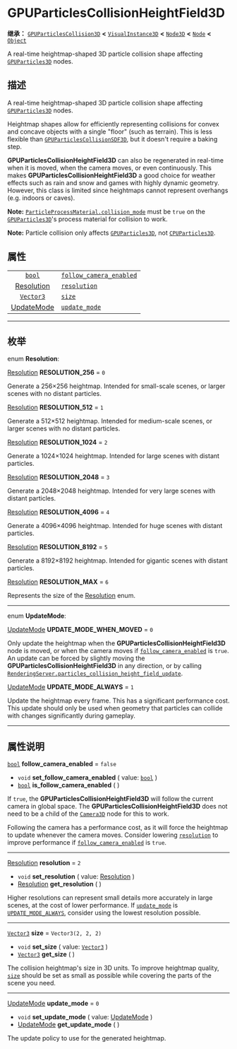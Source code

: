<!-- ⚠ 请勿编辑本文件 ⚠ -->
<!-- 本文档使用脚本从 WeDot 引擎源码仓库生成。 -->
<!-- 生成脚本：https://github.com/WeDot-Engine/WeDot/tree/4.3/doc/tools/make_md.py； -->
<!-- 原文件：https://github.com/WeDot-Engine/WeDot/tree/4.3/doc/classes/GPUParticlesCollisionHeightField3D.xml。 -->

<div id="_class_gpuparticlescollisionheightfield3d"></div>

# GPUParticlesCollisionHeightField3D

**继承：** [`GPUParticlesCollision3D`](class_gpuparticlescollision3d.md) **<** [`VisualInstance3D`](class_visualinstance3d.md) **<** [`Node3D`](class_node3d.md) **<** [`Node`](class_node.md) **<** [`Object`](class_object.md)

A real-time heightmap-shaped 3D particle collision shape affecting [`GPUParticles3D`](class_gpuparticles3d.md) nodes.

## 描述

A real-time heightmap-shaped 3D particle collision shape affecting [`GPUParticles3D`](class_gpuparticles3d.md) nodes.

Heightmap shapes allow for efficiently representing collisions for convex and concave objects with a single "floor" (such as terrain). This is less flexible than [`GPUParticlesCollisionSDF3D`](class_gpuparticlescollisionsdf3d.md), but it doesn't require a baking step.

 **GPUParticlesCollisionHeightField3D** can also be regenerated in real-time when it is moved, when the camera moves, or even continuously. This makes **GPUParticlesCollisionHeightField3D** a good choice for weather effects such as rain and snow and games with highly dynamic geometry. However, this class is limited since heightmaps cannot represent overhangs (e.g. indoors or caves).

 **Note:** [`ParticleProcessMaterial.collision_mode`](class_particleprocessmaterial.md#class_particleprocessmaterial_property_collision_mode) must be `true` on the [`GPUParticles3D`](class_gpuparticles3d.md)'s process material for collision to work.

 **Note:** Particle collision only affects [`GPUParticles3D`](class_gpuparticles3d.md), not [`CPUParticles3D`](class_cpuparticles3d.md).

## 属性

|||
|:-:|:--|
| [`bool`](class_bool.md)                                           | [`follow_camera_enabled`](class_gpuparticlescollisionheightfield3d.md#class_gpuparticlescollisionheightfield3d_property_follow_camera_enabled) | ``false``            |
| [Resolution](#enum_gpuparticlescollisionheightfield3d_resolution) | [`resolution`](class_gpuparticlescollisionheightfield3d.md#class_gpuparticlescollisionheightfield3d_property_resolution)                       | ``2``                |
| [`Vector3`](class_vector3.md)                                     | [`size`](class_gpuparticlescollisionheightfield3d.md#class_gpuparticlescollisionheightfield3d_property_size)                                   | ``Vector3(2, 2, 2)`` |
| [UpdateMode](#enum_gpuparticlescollisionheightfield3d_updatemode) | [`update_mode`](class_gpuparticlescollisionheightfield3d.md#class_gpuparticlescollisionheightfield3d_property_update_mode)                     | ``0``                |

<!-- rst-class:: classref-section-separator -->

---

## 枚举

<div id="_class_enum_gpuparticlescollisionheightfield3d_resolution"></div>

enum **Resolution**: <div id="enum_gpuparticlescollisionheightfield3d_resolution"></div>

<div id="_class_gpuparticlescollisionheightfield3d_constant_resolution_256"></div>

[Resolution](#enum_gpuparticlescollisionheightfield3d_resolution) **RESOLUTION_256** = ``0``

Generate a 256×256 heightmap. Intended for small-scale scenes, or larger scenes with no distant particles.

<div id="_class_gpuparticlescollisionheightfield3d_constant_resolution_512"></div>

[Resolution](#enum_gpuparticlescollisionheightfield3d_resolution) **RESOLUTION_512** = ``1``

Generate a 512×512 heightmap. Intended for medium-scale scenes, or larger scenes with no distant particles.

<div id="_class_gpuparticlescollisionheightfield3d_constant_resolution_1024"></div>

[Resolution](#enum_gpuparticlescollisionheightfield3d_resolution) **RESOLUTION_1024** = ``2``

Generate a 1024×1024 heightmap. Intended for large scenes with distant particles.

<div id="_class_gpuparticlescollisionheightfield3d_constant_resolution_2048"></div>

[Resolution](#enum_gpuparticlescollisionheightfield3d_resolution) **RESOLUTION_2048** = ``3``

Generate a 2048×2048 heightmap. Intended for very large scenes with distant particles.

<div id="_class_gpuparticlescollisionheightfield3d_constant_resolution_4096"></div>

[Resolution](#enum_gpuparticlescollisionheightfield3d_resolution) **RESOLUTION_4096** = ``4``

Generate a 4096×4096 heightmap. Intended for huge scenes with distant particles.

<div id="_class_gpuparticlescollisionheightfield3d_constant_resolution_8192"></div>

[Resolution](#enum_gpuparticlescollisionheightfield3d_resolution) **RESOLUTION_8192** = ``5``

Generate a 8192×8192 heightmap. Intended for gigantic scenes with distant particles.

<div id="_class_gpuparticlescollisionheightfield3d_constant_resolution_max"></div>

[Resolution](#enum_gpuparticlescollisionheightfield3d_resolution) **RESOLUTION_MAX** = ``6``

Represents the size of the [Resolution](#enum_gpuparticlescollisionheightfield3d_resolution) enum.

<!-- rst-class:: classref-item-separator -->

---

<div id="_class_enum_gpuparticlescollisionheightfield3d_updatemode"></div>

enum **UpdateMode**: <div id="enum_gpuparticlescollisionheightfield3d_updatemode"></div>

<div id="_class_gpuparticlescollisionheightfield3d_constant_update_mode_when_moved"></div>

[UpdateMode](#enum_gpuparticlescollisionheightfield3d_updatemode) **UPDATE_MODE_WHEN_MOVED** = ``0``

Only update the heightmap when the **GPUParticlesCollisionHeightField3D** node is moved, or when the camera moves if [`follow_camera_enabled`](class_gpuparticlescollisionheightfield3d.md#class_gpuparticlescollisionheightfield3d_property_follow_camera_enabled) is `true`. An update can be forced by slightly moving the **GPUParticlesCollisionHeightField3D** in any direction, or by calling [`RenderingServer.particles_collision_height_field_update`](class_renderingserver.md#class_renderingserver_method_particles_collision_height_field_update).

<div id="_class_gpuparticlescollisionheightfield3d_constant_update_mode_always"></div>

[UpdateMode](#enum_gpuparticlescollisionheightfield3d_updatemode) **UPDATE_MODE_ALWAYS** = ``1``

Update the heightmap every frame. This has a significant performance cost. This update should only be used when geometry that particles can collide with changes significantly during gameplay.

<!-- rst-class:: classref-section-separator -->

---

## 属性说明

<div id="_class_gpuparticlescollisionheightfield3d_property_follow_camera_enabled"></div>

[`bool`](class_bool.md) **follow_camera_enabled** = ``false`` <div id="class_gpuparticlescollisionheightfield3d_property_follow_camera_enabled"></div>

- `void` **set_follow_camera_enabled** ( value: [`bool`](class_bool.md) )
- [`bool`](class_bool.md) **is_follow_camera_enabled** ( )

If `true`, the **GPUParticlesCollisionHeightField3D** will follow the current camera in global space. The **GPUParticlesCollisionHeightField3D** does not need to be a child of the [`Camera3D`](class_camera3d.md) node for this to work.

Following the camera has a performance cost, as it will force the heightmap to update whenever the camera moves. Consider lowering [`resolution`](class_gpuparticlescollisionheightfield3d.md#class_gpuparticlescollisionheightfield3d_property_resolution) to improve performance if [`follow_camera_enabled`](class_gpuparticlescollisionheightfield3d.md#class_gpuparticlescollisionheightfield3d_property_follow_camera_enabled) is `true`.

<!-- rst-class:: classref-item-separator -->

---

<div id="_class_gpuparticlescollisionheightfield3d_property_resolution"></div>

[Resolution](#enum_gpuparticlescollisionheightfield3d_resolution) **resolution** = ``2`` <div id="class_gpuparticlescollisionheightfield3d_property_resolution"></div>

- `void` **set_resolution** ( value: [Resolution](#enum_gpuparticlescollisionheightfield3d_resolution) )
- [Resolution](#enum_gpuparticlescollisionheightfield3d_resolution) **get_resolution** ( )

Higher resolutions can represent small details more accurately in large scenes, at the cost of lower performance. If [`update_mode`](class_gpuparticlescollisionheightfield3d.md#class_gpuparticlescollisionheightfield3d_property_update_mode) is [`UPDATE_MODE_ALWAYS`](class_gpuparticlescollisionheightfield3d.md#class_gpuparticlescollisionheightfield3d_constant_update_mode_always), consider using the lowest resolution possible.

<!-- rst-class:: classref-item-separator -->

---

<div id="_class_gpuparticlescollisionheightfield3d_property_size"></div>

[`Vector3`](class_vector3.md) **size** = ``Vector3(2, 2, 2)`` <div id="class_gpuparticlescollisionheightfield3d_property_size"></div>

- `void` **set_size** ( value: [`Vector3`](class_vector3.md) )
- [`Vector3`](class_vector3.md) **get_size** ( )

The collision heightmap's size in 3D units. To improve heightmap quality, [`size`](class_gpuparticlescollisionheightfield3d.md#class_gpuparticlescollisionheightfield3d_property_size) should be set as small as possible while covering the parts of the scene you need.

<!-- rst-class:: classref-item-separator -->

---

<div id="_class_gpuparticlescollisionheightfield3d_property_update_mode"></div>

[UpdateMode](#enum_gpuparticlescollisionheightfield3d_updatemode) **update_mode** = ``0`` <div id="class_gpuparticlescollisionheightfield3d_property_update_mode"></div>

- `void` **set_update_mode** ( value: [UpdateMode](#enum_gpuparticlescollisionheightfield3d_updatemode) )
- [UpdateMode](#enum_gpuparticlescollisionheightfield3d_updatemode) **get_update_mode** ( )

The update policy to use for the generated heightmap.

[^virtual]: 本方法通常需要用户覆盖才能生效。
[^const]: 本方法无副作用，不会修改该实例的任何成员变量。
[^vararg]: 本方法除了能接受在此处描述的参数外，还能够继续接受任意数量的参数。
[^constructor]: 本方法用于构造某个类型。
[^static]: 调用本方法无需实例，可直接使用类名进行调用。
[^operator]: 本方法描述的是使用本类型作为左操作数的有效运算符。
[^bitfield]: 这个值是由下列位标志构成位掩码的整数。
[^void]: 无返回值。
